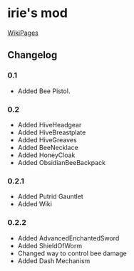 ﻿irie's mod
==========
[WikiPages](https://github.com/mikrono/iriesmod/wiki)
## Changelog
### 0.1
- Added Bee Pistol.
### 0.2
- Added HiveHeadgear
- Added HiveBreastplate
- Added HiveGreaves
- Added BeeNecklace
- Added HoneyCloak
- Added ObsidianBeeBackpack
### 0.2.1
- Added Putrid Gauntlet
- Added Wiki
### 0.2.2
- Added AdvancedEnchantedSword
- Added ShieldOfWorm
- Changed way to control bee damage
- Added Dash Mechanism